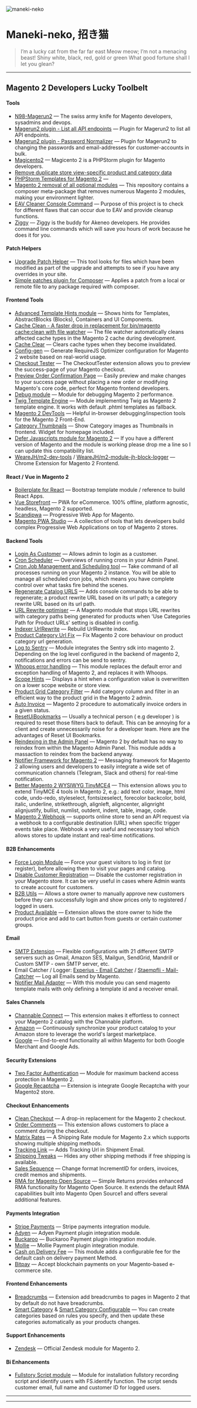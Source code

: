 
![maneki-neko](https://i.imgur.com/6RsLZyI.jpg)

# Maneki-neko, 招き猫


> I’m a lucky cat from the far far east
Meow meow; I’m not a menacing beast!
Shiny white, black, red, gold or green
What good fortune shall I let you glean?

---

## Magento 2 Developers Lucky Toolbelt



#### Tools
- [N98-Magerun2](https://github.com/netz98/n98-magerun2) — The swiss army knife for Magento developers, sysadmins and devops.
- [Magerun2 plugin - List all API endpoints](https://github.com/bitExpert/magerun2-list-api-endpoints) — Plugin for Magerun2 to list all API endpoints.
- [Magerun2 plugin - Password Normalizer](https://github.com/bitExpert/magerun2-password-normalizer) — Plugin for Magerun2 to changing the passwords and email-addresses for customer-accounts in bulk.
- [Magicento2](https://magicento.com/) — Magicento 2 is a PHPStorm plugin for Magento developers.
- [Remove duplicate store view-specific product and category data](https://gist.github.com/erikhansen/d74f8022902b99fd8ce1c28c987fc43b)
- [PHPStorm Templates for Magento 2](https://github.com/staempfli/magento2-phpstorm-templates) — 
- [Magento 2 removal of all optional modules](https://github.com/yireo/magento2-replace-all) — This repository contains a composer meta-package that removes numerous Magento 2 modules, making your environment lighter.
- [EAV Cleaner Console Command](https://github.com/magento-hackathon/EAVCleaner/tree/magento2) — Purpose of this project is to check for different flaws that can occur due to EAV and provide cleanup functions.
- [Ziggy](https://experius.github.io/ziggy/) — Ziggy is the buddy for Akeneo developers. He provides command line commands which will save you hours of work because he does it for you.
                                                                                      


#### Patch Helpers
- [Upgrade Patch Helper](https://github.com/AmpersandHQ/ampersand-magento2-upgrade-patch-helper) — This tool looks for files which have been modified as part of the upgrade and attempts to see if you have any overrides in your site.
- [Simple patches plugin for Composer](https://github.com/cweagans/composer-patches) — Applies a patch from a local or remote file to any package required with composer.



#### Frontend Tools
- [Advanced Template Hints module](https://github.com/ho-nl/magento2-Ho_Templatehints) — Shows hints for Templates, AbstractBlocks (Blocks), Containers and UI Components.
- [Cache Clean - A faster drop in replacement for bin/magento cache:clean with file watcher](https://github.com/mage2tv/magento-cache-clean) — The file watcher automatically cleans affected cache types in the Magento 2 cache during development.
- [Cache Clear](https://github.com/danslo/CacheClear) — Clears cache types when they become invalidated.
- [Config-gen](https://github.com/WeareJH/config-gen) — Generate RequireJS Optimizer configuration for Magento 2 website based on real-world usage.
- [Checkout Tester](https://github.com/yireo/Yireo_CheckoutTester2) — The CheckoutTester extension allows you to preview the success-page of your Magento checkout.
- [Preview Order Confirmation Page](https://github.com/magepal/magento2-preview-checkout-success-page/) — Easily preview and make changes to your success page without placing a new order or modifying Magento's core code, perfect for Magento frontend developers.
- [Debug module](https://github.com/clawrock/magento2-debug) — Module for debugging Magento 2 performance.
- [Twig Template Engine](https://github.com/clawrock/magento2-twig-engine) — Module implementing Twig as Magento 2 template engine. It works with default .phtml templates as fallback.
- [Magento 2 DevTools](https://github.com/magento/m2-devtools) — Helpful in-browser debugging/inspection tools for the Magento 2 Front-End.
- [Category Thumbnails](https://github.com/falconmedia/m2-categorythumbs) — Show Category images as Thumbnails in frontend. Widget for homepage included.
- [Defer Javascripts module for Magento 2](https://github.com/fballiano/magento2-defer-javascripts) — If you have a different version of Magento and the module is working please drop me a line so I can update this compatibility list.
- [WeareJH/m2-dev-tools](https://github.com/magento/m2-devtools) / [WeareJH/m2-module-jh-block-logger](https://github.com/WeareJH/m2-module-jh-block-logger) — Chrome Extension for Magento 2 Frontend.



#### React / Vue in Magento 2
- [Boilerplate for React](https://github.com/integer-net/magento2-reactapp) — Bootstrap template module / reference to build React Apps.
- [Vue Storefront](https://github.com/DivanteLtd/vue-storefront) — PWA for eCommerce. 100% offline, platform agnostic, headless, Magento 2 supported.
- [Scandipwa](https://github.com/scandipwa) — Progressive Web App for Magento.
- [Magento PWA Studio](https://github.com/magento/pwa-studio) — A collection of tools that lets developers build complex Progressive Web Applications on top of Magento 2 stores.



#### Backend Tools
- [Login As Customer](https://github.com/magefan/module-login-as-customer) — Allows admin to login as a customer.
- [Cron Scheduler](https://github.com/kiwicommerce/magento2-cron-scheduler) — Overviews of running crons in your Admin Panel.
- [Cron Job Management and Scheduling tool](https://github.com/Ethan3600/magento2-CronjobManager) — Take command of all processes running on your Magento 2 instance. You will be able to manage all scheduled cron jobs, which means you have complete control over what tasks fire behind the scenes.
- [Regenerate Catalog URLS](https://github.com/elgentos/regenerate-catalog-urls) — Adds console commands to be able to regenerate; a product rewrite URL based on its url path; a category rewrite URL based on its url path.
- [URL Rewrite optimiser](https://github.com/fisheyehq/module-url-rewrite-optimiser) — A Magento module that stops URL rewrites with category paths being generated for products when 'Use Categories Path for Product URLs' setting is disabled in config.
- [Indexer UrlRewrite](https://github.com/karliuka/m2.IndexerUrlRewrite) — Rebuild UrlRewrite index.
- [Product Category Url Fix](https://github.com/aune-io/magento2-product-category-url-fix) — Fix Magento 2 core behaviour on product category url generation.
- [Log to Sentry](https://github.com/justbetter/magento2-sentry) — Module integrates the Sentry sdk into magento 2. Depending on the log level configured in the backend of magento 2, notifications and errors can be send to sentry.
- [Whoops error handling](https://github.com/yireo/Yireo_Whoops) — This module replaces the default error and exception handling of Magento 2, and replaces it with Whoops.
- [Scope Hints](https://github.com/avstudnitz/AvS_ScopeHint2) — Displays a hint when a configuration value is overwritten on a lower scope website or store view.
- [Product Grid Category Filter](https://github.com/aune-io/magento2-product-grid-category-filter) — Add category column and filter in an efficient way to the product grid in the Magento 2 admin.
- [Auto Invoice](https://github.com/aune-io/magento2-autoinvoice) — Magento 2 procedure to automatically invoice orders in a given status.
- [ResetUiBookmarks](https://github.com/magenizr/Magenizr_ResetUiBookmarks) — Usually a technical person ( e.g developer ) is required to reset those filters back to default. This can be annoying for a client and create unnecessarily noise for a developer team. Here are the advantages of Reset UI Bookmarks.
- [Reindexing in the Admin Panel](https://github.com/yireo/Yireo_BackendReindexer) — Magento 2 by default has no way to reindex from within the Magento Admin Panel. This module adds a massaction to reindex from the backend anyway.
- [Notifier Framework for Magento 2](https://github.com/magespecialist/notifier) — Messaging framework for Magento 2 allowing users and developers to easily integrate a wide set of communication channels (Telegram, Slack and others) for real-time notification.
- [Better Magento 2 WYSIWYG TinyMCE4](https://github.com/magefan/module-wysiwyg-advanced) — This extension allows you to extend TinyMCE 4 tools in Magento 2, e.g.: add text color, image, html code, undo-redo, styleselect, fontsizeselect, forecolor backcolor, bold, italic, underline, strikethrough, alignleft, aligncenter, alignright alignjustify, bullist, numlist, outdent, indent, table, image, code.
- [Magento 2 Webhook](https://github.com/mageplaza/magento-2-webhook) — supports online store to send an API request via a webhook to a configurable destination (URL) when specific trigger events take place. Webhook a very useful and necessary tool which allows stores to update instant and real-time notifications.



#### B2B Enhancements
- [Force Login Module](https://github.com/bitExpert/magento2-force-login) — Force your guest visitors to log in first (or register), before allowing them to visit your pages and catalog.
- [Disable Customer Registration](https://github.com/deved-it/magento2-disable-customer-registration) — Disable the customer registration in your Magento store. It can be very useful in cases where Admin wants to create account for customers.
- [B2B Utils](https://github.com/aune-io/magento2-b2butils) — Allows a store owner to manually approve new customers before they can successfully login and show prices only to registered / logged in users.                                                                                                                                                           
- [Product Available](https://github.com/karliuka/m2.ProductAvailable) — Extension allows the store owner to hide the product price and add to cart button from guests or certain customer groups. 



#### Email
- [SMTP Extension](https://github.com/mageplaza/magento-2-smtp) — Flexible configurations with 21 different SMTP servers such as Gmail, Amazon SES, Mailgun, SendGrid, Mandrill or Custom SMTP - own SMTP server, etc.
- Email Catcher / Logger: [Experius - Email Catcher](https://github.com/experius/Magento-2-Module-Experius-Email-Catcher) / [Staempfli - Mail-Catcher](https://github.com/staempfli/magento2-module-mailcatcher) — Log all Emails send by Magento.
- [Notifier Mail Adapter](https://github.com/elgentos/magento2-notifier-mail-adapter) — With this module you can send magento template mails with only defining a template id and a receiver email.
                                                                                        


#### Sales Channels
- [Channable Connect](https://github.com/Magmodules/magento2-channable) — This extension makes it effortless to connect your Magento 2 catalog with the Channable platform.
- [Amazon](https://marketplace.magento.com/magento-module-amazon.html) — Continuously synchronize your product catalog to your Amazon store to leverage the world's largest marketplace.
- [Google](https://marketplace.magento.com/magento-google-shopping-ads.html) — End-to-end functionality all within Magento for both Google Merchant and Google Ads.



#### Security Extensions
- [Two Factor Authentication](https://github.com/magento/magespecialist_TwoFactorAuth) — Module for maximum backend access protection in Magento 2.
- [Google Recaptcha](https://github.com/karliuka/m2.ReCaptcha) — Extension is integrate Google Recaptcha with your Magento2 store.



#### Checkout Enhancements
- [Clean Checkout](https://github.com/danslo/CleanCheckout) — A drop-in replacement for the Magento 2 checkout.
- [Order Comments](https://github.com/boldcommerce/magento2-ordercomments) — This extension allows customers to place a comment during the checkout.
- [Matrix Rates](https://github.com/webshopapps/module-matrixrate) — A Shipping Rate module for Magento 2.x which supports showing multiple shipping methods.
- [Tracking Link](https://github.com/karliuka/m2.TrackingLink) — Adds Tracking Url in Shipment Email.
- [Shipping Tweaks](https://github.com/karliuka/m2.ShippingTweaks) — Hides any other shipping methods if free shipping is available.
- [Sales Sequence](https://github.com/karliuka/m2.SalesSequence) — Change format IncrementID for orders, invoices, credit memos and shipments.
- [RMA for Magento Open Source](https://github.com/auroraextensions/simplereturns) — Simple Returns provides enhanced RMA functionality for Magento Open Source. It extends the default RMA capabilities built into Magento Open Source1 and offers several additional features.



#### Payments Integration
- [Stripe Payments](https://github.com/aune-io/magento2-stripe) — Stripe payments integration module.
- [Adyen](https://github.com/Adyen/adyen-magento2) — Adyen Payment plugin integration module.
- [Buckaroo](https://github.com/tig-nl/buckaroo-magento2) — Buckaroo Payment plugin integration module.
- [Mollie](https://github.com/mollie/magento2) — Mollie Payment plugin integration module.
- [Cash on Delivery Fee](https://github.com/bragento/magento2-cash-on-delivery-fee) — This module adds a configurable fee for the default cash on delivery payment Method.
- [Bitpay](https://bitpay.com/integrations/magento2) —  Accept blockchain payments on your Magento-based e-commerce site.



#### Frontend Enhancements 
- [Breadcrumbs](https://github.com/karliuka/m2.Breadcrumbs) — Extension add breadcrumbs to pages in Magento 2 that by default do not have breadcrumbs.                       
- [Smart Category](https://github.com/karliuka/m2.SmartCategory) & [Smart Category Configurable](https://github.com/karliuka/m2.SmartCategoryConfigurable) — You can create categories based on rules you specify, and then update these categories automatically as your products changes.


#### Support Enhancements
- [Zendesk](https://github.com/wagento/zendesk) — Official Zendesk module for Magento 2.



#### Bi Enhancements
- [Fullstory Script module](https://github.com/clawrock/magento2-fullstory) — Module for installation fullstory recording script and identify users with FS.identify function. The script sends customer email, full name and customer ID for logged users. 


---
---
